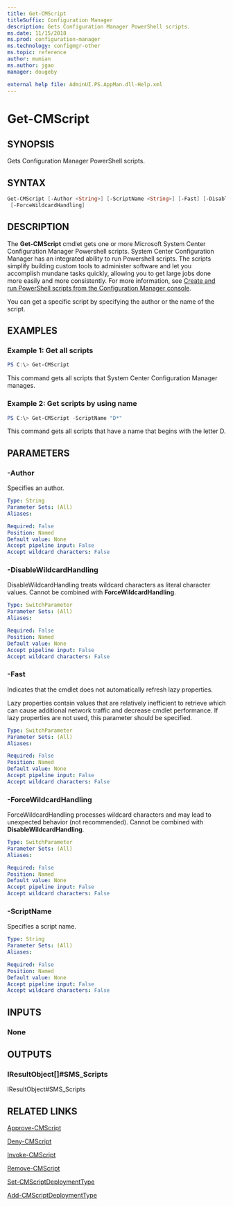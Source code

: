```yaml
---
title: Get-CMScript
titleSuffix: Configuration Manager
description: Gets Configuration Manager PowerShell scripts.
ms.date: 11/15/2018
ms.prod: configuration-manager
ms.technology: configmgr-other
ms.topic: reference
author: mumian
ms.author: jgao
manager: dougeby

external help file: AdminUI.PS.AppMan.dll-Help.xml
---
```


# Get-CMScript

## SYNOPSIS

Gets Configuration Manager PowerShell scripts.

## SYNTAX

```powershell
Get-CMScript [-Author <String>] [-ScriptName <String>] [-Fast] [-DisableWildcardHandling]
 [-ForceWildcardHandling]
```

## DESCRIPTION

The **Get-CMScript** cmdlet gets one or more Microsoft System Center Configuration Manager Powershell scripts. System Center Configuration Manager has an integrated ability to run Powershell scripts. The scripts simplify building custom tools to administer software and let you accomplish mundane tasks quickly, allowing you to get large jobs done more easily and more consistently. For more information, see [Create and run PowerShell scripts from the Configuration Manager console](https://docs.microsoft.com/sccm/apps/deploy-use/create-deploy-scripts).

You can get a specific script by specifying the author or the name of the script.

## EXAMPLES

### Example 1: Get all scripts

```powershell
PS C:\> Get-CMScript
```

This command gets all scripts that System Center Configuration Manager manages.

### Example 2: Get scripts by using name

```powershell
PS C:\> Get-CMScript -ScriptName "D*"
```

This command gets all scripts that have a name that begins with the letter D.

## PARAMETERS

### -Author

Specifies an author.

```yaml
Type: String
Parameter Sets: (All)
Aliases:

Required: False
Position: Named
Default value: None
Accept pipeline input: False
Accept wildcard characters: False
```

### -DisableWildcardHandling

DisableWildcardHandling treats wildcard characters as literal character values. Cannot be combined with **ForceWildcardHandling**.

```yaml
Type: SwitchParameter
Parameter Sets: (All)
Aliases:

Required: False
Position: Named
Default value: None
Accept pipeline input: False
Accept wildcard characters: False
```

### -Fast

Indicates that the cmdlet does not automatically refresh lazy properties.

Lazy properties contain values that are relatively inefficient to retrieve which can cause additional network traffic and decrease cmdlet performance.
If lazy properties are not used, this parameter should be specified.

```yaml
Type: SwitchParameter
Parameter Sets: (All)
Aliases:

Required: False
Position: Named
Default value: None
Accept pipeline input: False
Accept wildcard characters: False
```

### -ForceWildcardHandling

ForceWildcardHandling processes wildcard characters and may lead to unexpected behavior (not recommended). Cannot be combined with **DisableWildcardHandling**.

```yaml
Type: SwitchParameter
Parameter Sets: (All)
Aliases:

Required: False
Position: Named
Default value: None
Accept pipeline input: False
Accept wildcard characters: False
```

### -ScriptName

Specifies a script name.

```yaml
Type: String
Parameter Sets: (All)
Aliases:

Required: False
Position: Named
Default value: None
Accept pipeline input: False
Accept wildcard characters: False
```

## INPUTS

### None

## OUTPUTS

### IResultObject[]#SMS_Scripts

IResultObject#SMS_Scripts

## RELATED LINKS

[Approve-CMScript](Approve-CMScript.md)

[Deny-CMScript](Deny-CMScript.md)

[Invoke-CMScript](Invoke-CMScript.md)

[Remove-CMScript](Remove-CMScript.md)

[Set-CMScriptDeploymentType](Set-CMScriptDeploymentType.md)

[Add-CMScriptDeploymentType](Add-CMScriptDeploymentType.md)